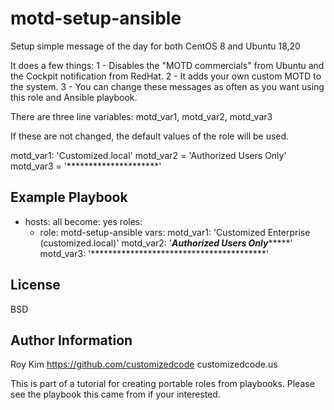 motd-setup-ansible
=========

Setup simple message of the day for both CentOS 8 and Ubuntu 18,20

It does a few things:
1 - Disables the "MOTD commercials" from Ubuntu and the Cockpit notification from RedHat.
2 - It adds your own custom MOTD to the system.
3 - You can change these messages as often as you want using this role and Ansible playbook.

There are three line variables: motd_var1, motd_var2, motd_var3

If these are not changed, the default values of the role will be used.

motd_var1: 'Customized.local'
motd_var2 = 'Authorized Users Only'
motd_var3 = '*********************'

Example Playbook
----------------

-
  hosts: all
  become: yes
  roles:
    - role: motd-setup-ansible
      vars:
        motd_var1: 'Customized Enterprise (customized.local)'
        motd_var2: '*******Authorized Users Only************'
        motd_var3: '****************************************'

License
-------

BSD

Author Information
------------------
Roy Kim
https://github.com/customizedcode
customizedcode.us


This is part of a tutorial for creating portable roles from playbooks.
Please see the playbook this came from if your interested.
